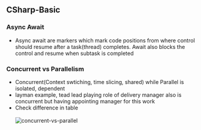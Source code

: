 
## CSharp-Basic 

### Async Await
- Async await are markers which mark code positions from where control should resume after a task(thread) completes. Await also blocks the control and resume when subtask is completed

### Concurrent vs Parallelism
- Concurrent(Context swtiching, time slicing, shared) while Parallel is isolated, dependent
- layman example, tead lead playing role of delivery manager also is concurrent but having appointing manager for this work
- Check difference in table<br/><br/>
  ![concurrent-vs-parallel](https://user-images.githubusercontent.com/51902571/141477019-fbeee552-cfe9-4afc-90c3-5031d2a3b5a3.png)


